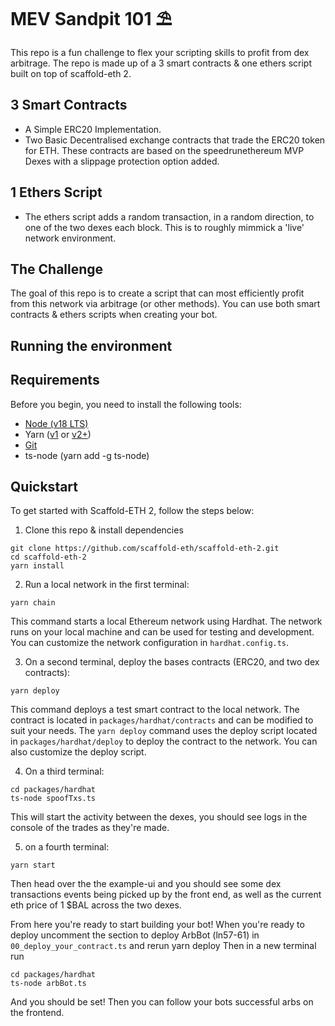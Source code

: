 # MEV Sandpit 101 ⛱

This repo is a fun challenge to flex your scripting skills to profit from dex arbitrage.
The repo is made up of a 3 smart contracts & one ethers script built on top of scaffold-eth 2.

## 3 Smart Contracts
- A Simple ERC20 Implementation.
- Two Basic Decentralised exchange contracts that trade the ERC20 token for ETH. These contracts are based on the speedrunethereum MVP Dexes with a slippage protection option added.

## 1 Ethers Script
- The ethers script adds a random transaction, in a random direction, to one of the two dexes each block. This is to roughly mimmick a 'live' network environment.

## The Challenge

The goal of this repo is to create a script that can most efficiently profit from this network via arbitrage (or other methods). You can use both smart contracts & ethers scripts when creating your bot.

## Running the environment

## Requirements

Before you begin, you need to install the following tools:

- [Node (v18 LTS)](https://nodejs.org/en/download/)
- Yarn ([v1](https://classic.yarnpkg.com/en/docs/install/) or [v2+](https://yarnpkg.com/getting-started/install))
- [Git](https://git-scm.com/downloads)
- ts-node (yarn add -g ts-node)

## Quickstart

To get started with Scaffold-ETH 2, follow the steps below:

1. Clone this repo & install dependencies

```
git clone https://github.com/scaffold-eth/scaffold-eth-2.git
cd scaffold-eth-2
yarn install
```

2. Run a local network in the first terminal:

```
yarn chain
```

This command starts a local Ethereum network using Hardhat. The network runs on your local machine and can be used for testing and development. You can customize the network configuration in `hardhat.config.ts`.

3. On a second terminal, deploy the bases contracts (ERC20, and two dex contracts):

```
yarn deploy
```

This command deploys a test smart contract to the local network. The contract is located in `packages/hardhat/contracts` and can be modified to suit your needs. The `yarn deploy` command uses the deploy script located in `packages/hardhat/deploy` to deploy the contract to the network. You can also customize the deploy script.

4. On a third terminal:

```
cd packages/hardhat
ts-node spoofTxs.ts
```

This will start the activity between the dexes, you should see logs in the console of the trades as they're made.

5. on a fourth terminal:

```
yarn start
```
Then head over the the example-ui and you should see some dex transactions events being picked up by the front end, as well as the current eth price of 1 $BAL across the two dexes.

From here you're ready to start building your bot!
When you're ready to deploy uncomment the section to deploy ArbBot (ln57-61) in `00_deploy_your_contract.ts` and rerun yarn deploy
Then in a new terminal run 
```
cd packages/hardhat
ts-node arbBot.ts
```
And you should be set!
Then you can follow your bots successful arbs on the frontend.